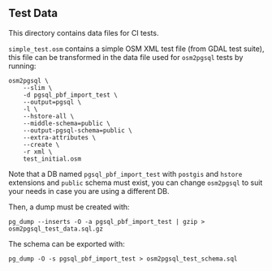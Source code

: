 ## Test Data

This directory contains data files for CI tests.


`simple_test.osm` contains a simple OSM XML test file (from GDAL test suite), this file
can be transformed in the data file used for `osm2pgsql` tests by running:

```
osm2pgsql \
    --slim \
    -d pgsql_pbf_import_test \
    --output=pgsql \
    -l \
    --hstore-all \
    --middle-schema=public \
    --output-pgsql-schema=public \
    --extra-attributes \
    --create \
    -r xml \
    test_initial.osm

```

Note that a DB named `pgsql_pbf_import_test` with `postgis` and `hstore` extensions and
`public` schema must exist, you can change `osm2pgsql` to suit your needs in case
you are using a different DB.

Then, a dump must be created with:

`pg_dump --inserts -O -a pgsql_pbf_import_test | gzip > osm2pgsql_test_data.sql.gz`

The schema can be exported with:

`pg_dump -O -s pgsql_pbf_import_test > osm2pgsql_test_schema.sql`


